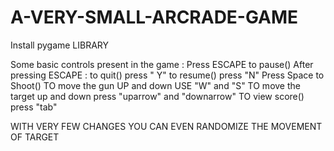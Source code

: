 # A-VERY-SMALL-ARCRADE-GAME

Install pygame LIBRARY 

Some basic controls present in the game :
      Press ESCAPE to pause() 
          After pressing ESCAPE :
                to quit() press " Y"
                to resume() press "N"
      Press Space to Shoot()
      TO move the gun UP and down USE "W" and "S"
      TO move the target up and down press  "uparrow" and "downarrow"
      TO view score() press "tab"
      
WITH VERY FEW CHANGES YOU CAN EVEN RANDOMIZE THE MOVEMENT OF TARGET

